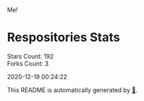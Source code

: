 Me!

# Respositories Stats
Stars Count: 192  
Forks Count: 3

2020-12-19 00:24:22  

This README is automatically generated by [🐰](https://github.com/rnitta/rnitta).
